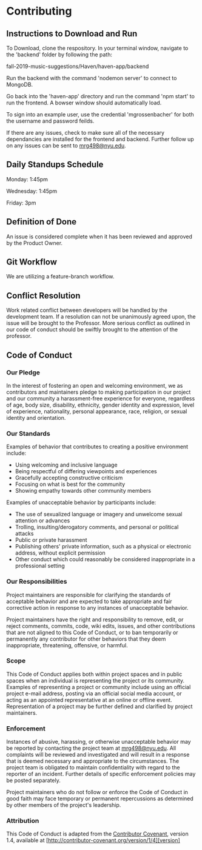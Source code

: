 # Contributing

## Instructions to Download and Run

To Download, clone the respository. In your terminal window, navigate to the 'backend' folder by following the path:

fall-2019-music-suggestions/Haven/haven-app/backend

Run the backend with the command 'nodemon server' to connect to MongoDB.

Go back into the 'haven-app' directory and run the command 'npm start' to run the frontend. A bowser window should automatically load.

To sign into an example user, use the credential 'mgrossenbacher' for both the username and password feilds. 

If there are any issues, check to make sure all of the necessary dependancies are installed for the frontend and backend. Further follow up on any issues can be sent to mrg498@nyu.edu.


## Daily Standups Schedule

Monday: 1:45pm

Wednesday: 1:45pm

Friday: 3pm

## Definition of Done

An issue is considered complete when it has been reviewed and approved by the Product Owner. 

## Git Workflow

We are utilizing a feature-branch workflow.

## Conflict Resolution

Work related conflict between developers will be handled by the development team. If a resolution can not be unanimously agreed upon, the issue will be brought to the Professor. More serious conflict as outlined in our code of conduct should be swiftly brought to the attention of the professor.  

## Code of Conduct

### Our Pledge

In the interest of fostering an open and welcoming environment, we as
contributors and maintainers pledge to making participation in our project and
our community a harassment-free experience for everyone, regardless of age, body
size, disability, ethnicity, gender identity and expression, level of experience,
nationality, personal appearance, race, religion, or sexual identity and
orientation.

### Our Standards

Examples of behavior that contributes to creating a positive environment
include:

* Using welcoming and inclusive language
* Being respectful of differing viewpoints and experiences
* Gracefully accepting constructive criticism
* Focusing on what is best for the community
* Showing empathy towards other community members

Examples of unacceptable behavior by participants include:

* The use of sexualized language or imagery and unwelcome sexual attention or
advances
* Trolling, insulting/derogatory comments, and personal or political attacks
* Public or private harassment
* Publishing others' private information, such as a physical or electronic
  address, without explicit permission
* Other conduct which could reasonably be considered inappropriate in a
  professional setting

### Our Responsibilities

Project maintainers are responsible for clarifying the standards of acceptable
behavior and are expected to take appropriate and fair corrective action in
response to any instances of unacceptable behavior.

Project maintainers have the right and responsibility to remove, edit, or
reject comments, commits, code, wiki edits, issues, and other contributions
that are not aligned to this Code of Conduct, or to ban temporarily or
permanently any contributor for other behaviors that they deem inappropriate,
threatening, offensive, or harmful.

### Scope

This Code of Conduct applies both within project spaces and in public spaces
when an individual is representing the project or its community. Examples of
representing a project or community include using an official project e-mail
address, posting via an official social media account, or acting as an appointed
representative at an online or offline event. Representation of a project may be
further defined and clarified by project maintainers.

### Enforcement

Instances of abusive, harassing, or otherwise unacceptable behavior may be
reported by contacting the project team at mrg498@nyu.edu. All
complaints will be reviewed and investigated and will result in a response that
is deemed necessary and appropriate to the circumstances. The project team is
obligated to maintain confidentiality with regard to the reporter of an incident.
Further details of specific enforcement policies may be posted separately.

Project maintainers who do not follow or enforce the Code of Conduct in good
faith may face temporary or permanent repercussions as determined by other
members of the project's leadership.

### Attribution

This Code of Conduct is adapted from the [Contributor Covenant][homepage], version 1.4,
available at [http://contributor-covenant.org/version/1/4][version]

[homepage]: http://contributor-covenant.org
[version]: http://contributor-covenant.org/version/1/4/
